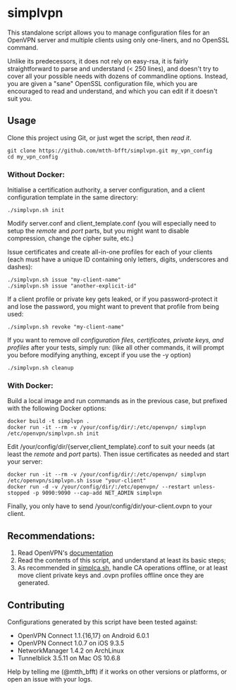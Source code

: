 # simplvpn

This standalone script allows you to manage configuration files for an OpenVPN server and multiple clients using only one-liners, and no OpenSSL command.

Unlike its predecessors, it does not rely on easy-rsa, it is fairly straightforward to parse and understand (< 250 lines), and doesn't try to cover all your possible needs with dozens of commandline options. Instead, you are given a "sane" OpenSSL configuration file, which you are encouraged to read and understand, and which you can edit if it doesn't suit you.

## Usage

Clone this project using Git, or just wget the script, then *read it*.

    git clone https://github.com/mtth-bfft/simplvpn.git my_vpn_config
    cd my_vpn_config

### Without Docker:

Initialise a certification authority, a server configuration, and a client configuration template in the same directory:

    ./simplvpn.sh init

Modify server.conf and client_template.conf (you will especially need to setup the *remote* and *port* parts, but you might want to disable compression, change the cipher suite, etc.)

Issue certificates and create all-in-one profiles for each of your clients (each must have a unique ID containing only letters, digits, underscores and dashes):

    ./simplvpn.sh issue "my-client-name"
    ./simplvpn.sh issue "another-explicit-id"

If a client profile or private key gets leaked, or if you password-protect it and lose the password, you might want to prevent that profile from being used:

    ./simplvpn.sh revoke "my-client-name"

If you want to remove *all configuration files, certificates, private keys, and profiles* after your tests, simply run: (like all other commands, it will prompt you before modifying anything, except if you use the -y option)

    ./simplvpn.sh cleanup

### With Docker:

Build a local image and run commands as in the previous case, but prefixed with the following Docker options:

    docker build -t simplvpn .
    docker run -it --rm -v /your/config/dir/:/etc/openvpn/ simplvpn /etc/openvpn/simplvpn.sh init

Edit /your/config/dir/{server,client_template}.conf to suit your needs (at least the *remote* and *port* parts). Then issue certificates as needed and start your server:

    docker run -it --rm -v /your/config/dir/:/etc/openvpn/ simplvpn /etc/openvpn/simplvpn.sh issue "your-client"
    docker run -d -v /your/config/dir/:/etc/openvpn/ --restart unless-stopped -p 9090:9090 --cap-add NET_ADMIN simplvpn

Finally, you only have to send /your/config/dir/your-client.ovpn to your client.

## Recommendations:

1. Read OpenVPN's [documentation](https://openvpn.net/howto.html)
2. Read the contents of this script, and understand at least its basic steps;
3. As recommended in [simplca.sh](https://github.com/mtth-bfft/simplca), handle CA operations offline, or at least move
   client private keys and .ovpn profiles offline once they are generated.

## Contributing

Configurations generated by this script have been tested against:
* OpenVPN Connect 1.1.{16,17} on Android 6.0.1
* OpenVPN Connect 1.0.7 on iOS 9.3.5
* NetworkManager 1.4.2 on ArchLinux
* Tunnelblick 3.5.11 on Mac OS 10.6.8

Help by telling me (@mtth_bfft) if it works on other versions or platforms, or open an issue with your logs.

